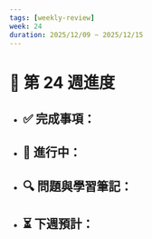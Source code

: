 ```yaml
---
tags: [weekly-review]
week: 24
duration: 2025/12/09 ~ 2025/12/15
---
```


# 📅 第 24 週進度

- ✅ **完成事項：**
  - 

- 🚧 **進行中：**
  - 

- 🔍 **問題與學習筆記：**
  - 

- ⏳ **下週預計：**
  - 
